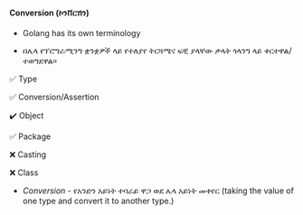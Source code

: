 #### Conversion (ኮንቨርሽን)

* Golang has its own terminology 

* በሌላ የፕሮግራሚንግ ቋንቋዎች ላይ የተለያየ ትርጓሜና ፍቺ ያላቸው ቃላት ጎላንግ ላይ ቀርተዋል/ተወግደዋል።

:white_check_mark: Type

:white_check_mark: Conversion/Assertion

:heavy_check_mark: Object 

:white_check_mark: Package   

:x: Casting         

:x: Class      

* *Conversion* - የአንድን አይነት ተባራይ ዋጋ ወደ ሌላ አይነት መቀየር (taking the value of one type and convert it to another type.)